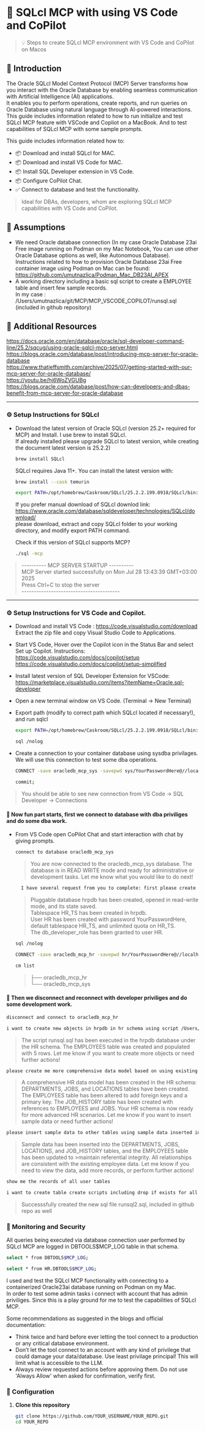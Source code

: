 # 🧪 SQLcl MCP with using VS Code and CoPilot

> 💡 Steps to create SQLcl MCP environment with VS Code and CoPilot on Macos


## 🌟 Introduction

The Oracle SQLcl Model Context Protocol (MCP) Server transforms how you interact with the Oracle Database by enabling seamless communication with Artificial Intelligence (AI) applications.<br>
It enables you to perform operations, create reports, and run queries on Oracle Database using natural language through AI-powered interactions.<br>
This guide includes information related to how to run initialize and test SQLcl MCP feature with VSCode and Copliot on a MacBook. And to test capabilities of SQLcl MCP with some sample prompts.<br>

This guide includes information related how to:

- 📦 Download and install SQLcl for MAC.
- 📦 Download and install VS Code for MAC.
- 📦 Install SQL Developer extension in VS Code.
- 📦 Configure CoPilot Chat.
- ✅ Connect to database and test the functionality.

> Ideal for DBAs, developers, whom are exploring SQLcl MCP capabilities with VS Code and CoPilot.


## 🌟 Assumptions

- We need Oracle database connection (In my case Oracle Database 23ai Free image running on Podman on my Mac Notebook, You can use other Oracle Database options as well, like Autonomous Database).<br>
Instructions related to how to provision Oracle Database 23ai Free container image using Podman on Mac can be found: <br>
https://github.com/umutnazlica/Podman_Mac_DB23AI_APEX
- A working directory including a basic sql script to create a EMPLOYEE table and insert few sample records.<br>
In my case : /Users/umutnazlica/git/MCP/MCP_VSCODE_COPILOT/runsql.sql (included in github repository)<br>

## 🌟 Additional Resources

https://docs.oracle.com/en/database/oracle/sql-developer-command-line/25.2/sqcug/using-oracle-sqlcl-mcp-server.html<br>
https://blogs.oracle.com/database/post/introducing-mcp-server-for-oracle-database<br>
https://www.thatjeffsmith.com/archive/2025/07/getting-started-with-our-mcp-server-for-oracle-database/<br>
https://youtu.be/hj6WoZVGUBg <br>
https://blogs.oracle.com/database/post/how-can-developers-and-dbas-benefit-from-mcp-server-for-oracle-database <br>


---

### ⚙️ Setup Instructions for SQLcl

- Download the latest version of Oracle SQLcl (version 25.2+ required for MCP) and Install. I use brew to install SQLcl. <br>
  If already installed please upgrade SQLcl to latest version, while creating the document latest version is 25.2.2)<br>

  ```bash
  brew install SQLcl
  ```
  SQLcl requires Java 11+. You can install the latest version with:<br>
  ```bash
  brew install --cask temurin
  ```
  ```bash
  export PATH=/opt/homebrew/Caskroom/SQLcl/25.2.2.199.0918/SQLcl/bin:"$PATH"
  ```
  If you prefer manual download of SQLcl downlod link: <br>
  https://www.oracle.com/database/sqldeveloper/technologies/SQLcl/download/ <br>
  please download, extract and copy SQLcl folder to your working directory, and modify export PATH command.<br>

  Check if this version of SQLcl supports MCP? <br>
  ```bash
  ./sql -mcp 
  ```
 > ---------- MCP SERVER STARTUP ----------<br>
 > MCP Server started successfully on Mon Jul 28 13:43:39 GMT+03:00 2025<br>
 > Press Ctrl+C to stop the server <br>
 > ----------------------------------------<br>

---

### ⚙️ Setup Instructions for VS Code and Copilot.

- Download and install VS Code : https://code.visualstudio.com/download <br>
  Extract the zip file and copy Visual Studio Code to Applications. <br>

- Start VS Code, Hover over the Copilot icon in the Status Bar and select Set up Copilot. Instructions:<br>
  https://code.visualstudio.com/docs/copilot/setup <br>
  https://code.visualstudio.com/docs/copilot/setup-simplified <br>

- Install latest version of SQL Developer Extension for VSCode:<br>
  https://marketplace.visualstudio.com/items?itemName=Oracle.sql-developer <br>

- Open a new terminal window on VS Code. (Terminal -> New Terminal)<br>
- Export path (modify to correct path which SQLcl located if necessary!), and run sqlcl
  ```bash
  export PATH=/opt/homebrew/Caskroom/SQLcl/25.2.2.199.0918/SQLcl/bin:"$PATH"
  ```
  ```bash
  sql /nolog
  ```
- Create a connection to your container database using sysdba privilages. We will use this connection to test some dba operations. <br>
  ```bash
  CONNECT -save oracledb_mcp_sys -savepwd sys/YourPasswordHere@//localhost:1521/FREE as sysdba;
  ```
  ```bash
  commit;
  ```
 >You should be able to see new connection from VS Code -> SQL Developer -> Connections <br>

#### 🌟 Now fun part starts, first we connect to database with dba priviliges and do some dba work.

- From VS Code open CoPilot Chat and start interaction with chat by giving prompts. <br>
  ```bash
  connect to database oracledb_mcp_sys
  ```

  >You are now connected to the oracledb_mcp_sys database. The database is in READ WRITE mode and ready for administrative or development tasks. Let me know what you would like to do next!

  ```bash
    I have several request from you to complete: first please create me a pluggable database called hrpdb, put hrpdb read write mode, and save hrpdb state, create a new user HR with password YourPasswordHere in hrpdb, put HR user to db_developer_role, create a new tablespace HR_TS in hrpdb,make HR_TS as default tablespace for user HR, set quote unlimited to HR user for HR_TS 
  ```

  >Pluggable database hrpdb has been created, opened in read-write mode, and its state saved.<br>
  >Tablespace HR_TS has been created in hrpdb.<br>
  >User HR has been created with password YourPasswordHere, default tablespace HR_TS, and unlimited quota on HR_TS.<br>
  >The db_developer_role has been granted to user HR.

  ```bash
  sql /nolog
  ```
   ```bash
  CONNECT -save oracledb_mcp_hr -savepwd hr/YourPasswordHere@//localhost:1521/hrpdb;
  ```
  ```bash
  cm list
  ```
  >├── oracledb_mcp_hr<br>
  >└── oracledb_mcp_sys

 
#### 🌟 Then we disconnect and reconnect with developer priviliges and do some development work.

```bash
disconnect and connect to oracledb_mcp_hr
```
```bash
i want to create new objects in hrpdb in hr schema using script /Users/umutnazlica/git/MCP/MCP_VSCODE_COPILOT/runsql.sql
```

>The script runsql.sql has been executed in the hrpdb database under the HR schema. The EMPLOYEES table was created and populated with 5 rows. Let me know if you want to create more objects or need further actions!

```bash
please create me more comprehensive data model based on using existing EMPLOYEES table under HR schema
```
> A comprehensive HR data model has been created in the HR schema:
> DEPARTMENTS, JOBS, and LOCATIONS tables have been created.
> The EMPLOYEES table has been altered to add foreign keys and a primary key.
> The JOB_HISTORY table has been created with references to EMPLOYEES and JOBS.
> Your HR schema is now ready for more advanced HR scenarios. Let me know if you want to insert sample data or need further actions!
```bash
please insert sample data to other tables using sample data inserted in EMPLOYEE table with keeping referential integrity
```
>Sample data has been inserted into the DEPARTMENTS, JOBS, LOCATIONS, and JOB_HISTORY tables, and the EMPLOYEES table has been updated to >maintain referential integrity. All relationships are consistent with the existing employee data.
>Let me know if you need to view the data, add more records, or perform further actions!

```bash
show me the records of all user tables
```
```bash
i want to create table create scripts including drop if exists for all user tables in HR schema, and insert scripts for all user table records considering referential integrity, save the scipts to /Users/umutnazlica/git/MCP/MCP_VSCODE_COPILOT/runsql2.sql file, if file not exists you can create the file. If file exists you can update the file.
```
> Successsfully created the new sql file runsql2.sql, included in github repo as well

### 🌟 Monitoring and Security

All queries being executed via database connection user performed by SQLcl MCP are logged in DBTOOLS$MCP_LOG table in that schema. <br>

```bash
select * from DBTOOLS$MCP_LOG;
```
```bash
select * from HR.DBTOOLS$MCP_LOG;
```

I used and test the SQLcl MCP functionality with connecting to a containerized Oracle23ai database running on Podman on my Mac. <br>
In order to test some admin tasks i connect with account that has admin priviliges. Since this is a play ground for me to test the capabilities of SQLcl MCP. <br>

Some recommendations as suggested in the blogs and official documentation:
  - Think twice and hard before ever letting the tool connect to a production or any critical database environment.
  - Don’t let the tool connect to an account with any kind of privilege that could damage your data/database. Use least privilage principal! This will limit what is accessible to the LLM.
  - Always review requested actions before approving them. Do not use 'Always Allow' when asked for confirmation, verify first.


### 🔧 Configuration

1. **Clone this repository**  
   ```bash
   git clone https://github.com/YOUR_USERNAME/YOUR_REPO.git
   cd YOUR_REPO

  ```
